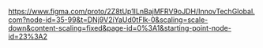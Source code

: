 https://www.figma.com/proto/2Z8tUp1ILnBajMFRV9oJDH/InnovTechGlobal.com?node-id=35-99&t=DNj9V2iYaUd0tFlk-0&scaling=scale-down&content-scaling=fixed&page-id=0%3A1&starting-point-node-id=23%3A2
